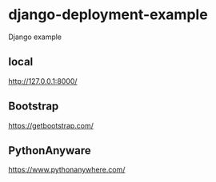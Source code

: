 # django-deployment-example
Django example

## local
http://127.0.0.1:8000/

## Bootstrap
https://getbootstrap.com/

## PythonAnyware
https://www.pythonanywhere.com/
